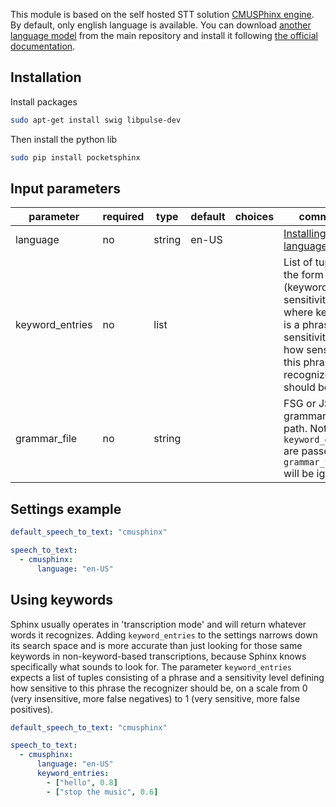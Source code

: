 This module is based on the self hosted STT solution [CMUSPhinx engine](http://cmusphinx.sourceforge.net/wiki/).
By default, only english language is available. You can download [another language model](https://sourceforge.net/projects/cmusphinx/files/Acoustic%20and%20Language%20Models/) from the main repository and install it following [the official documentation](http://cmusphinx.sourceforge.net/wiki/tutoriallm).

## Installation

Install packages
```bash
sudo apt-get install swig libpulse-dev
```

Then install the python lib
```bash
sudo pip install pocketsphinx
```

## Input parameters

| parameter       | required | type   | default | choices | comment                                                                                                                                                |
| --------------- | -------- | ------ | ------- | ------- | ------------------------------------------------------------------------------------------------------------------------------------------------------ |
| language        | no       | string | en-US   |         | [Installing other languages](https://github.com/Uberi/speech_recognition/blob/master/reference/pocketsphinx.rst#installing-other-languages)            |
| keyword_entries | no       | list   |         |         | List of tuples of the form (keyword, sensitivity), where keyword is a phrase, and sensitivity is how sensitive to this phrase the recognizer should be |
| grammar_file    | no       | string |         |         | FSG or JSGF grammars file path. Note: If `keyword_entries` are passed, `grammar_file` will be ignored                                                  |


## Settings example

```yaml
default_speech_to_text: "cmusphinx"

speech_to_text:
  - cmusphinx:
      language: "en-US"
```

## Using keywords

Sphinx usually operates in 'transcription mode' and will return whatever words it recognizes.
Adding `keyword_entries` to the settings narrows down its search space and is more accurate than just looking for those same keywords in non-keyword-based transcriptions, because Sphinx knows specifically what sounds to look for.
The parameter `keyword_entries` expects a list of tuples consisting of a phrase and a sensitivity level defining how sensitive to this phrase the recognizer should be, on a scale from 0 (very insensitive, more false negatives) to 1 (very sensitive, more false positives).
```yaml
default_speech_to_text: "cmusphinx"

speech_to_text:
  - cmusphinx:
      language: "en-US"
      keyword_entries:
        - ["hello", 0.8]
        - ["stop the music", 0.6]
```
